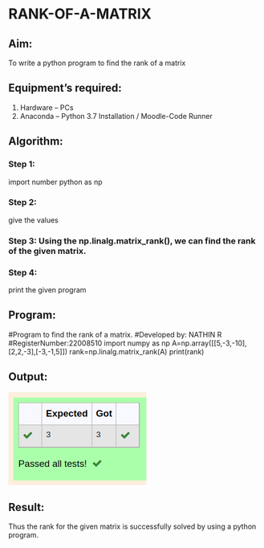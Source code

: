 # RANK-OF-A-MATRIX
## Aim:
To write a python program to find the rank of a matrix
## Equipment’s required:
1. 	Hardware – PCs
2. 	Anaconda – Python 3.7 Installation / Moodle-Code Runner
## Algorithm:
### Step 1: 
import number python as np
### Step 2: 
give the values
### Step 3: Using the np.linalg.matrix_rank(), we can find the rank of the given matrix.
### Step 4: 
print the given program
## Program:
#Program to find the rank of a matrix.
#Developed by: NATHIN R
#RegisterNumber:22008510
import numpy as np
A=np.array([[5,-3,-10],[2,2,-3],[-3,-1,5]])
rank=np.linalg.matrix_rank(A)
print(rank)
## Output:
![Output!](/rankofmatrix.png)
## Result:
Thus the rank for the given matrix is successfully solved by  using a python program.

